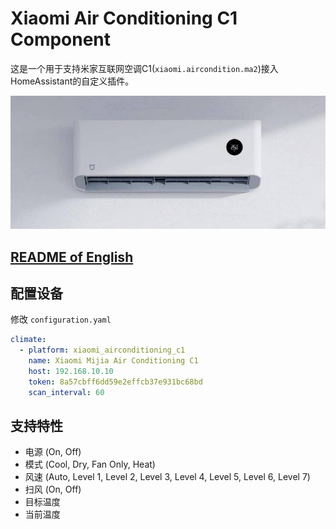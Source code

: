 # Xiaomi Air Conditioning C1 Component
这是一个用于支持米家互联网空调C1(`xiaomi.aircondition.ma2`)接入HomeAssistant的自定义插件。

![](device.jpg)

## [README of English][readme]

## 配置设备
修改 `configuration.yaml`

```yaml
climate:
  - platform: xiaomi_airconditioning_c1
    name: Xiaomi Mijia Air Conditioning C1
    host: 192.168.10.10
    token: 8a57cbff6dd59e2effcb37e931bc68bd
    scan_interval: 60
```

## 支持特性
* 电源 (On, Off)
* 模式 (Cool, Dry, Fan Only, Heat)
* 风速 (Auto, Level 1, Level 2, Level 3, Level 4, Level 5, Level 6, Level 7)
* 扫风 (On, Off)
* 目标温度
* 当前温度

[readme]: https://github.com/LT21/xiaomi_airconditioning_c1
[readme_cn]: https://github.com/LT21/xiaomi_airconditioning_c1/blob/master/README_CN.md